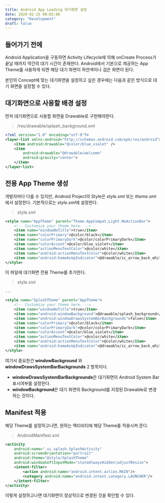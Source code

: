 ```yaml
---
title: Android App Loading 대기화면 설정
date: 2020-02-25 08:02:86
category: "Development"
draft: false
---
```


## 들어가기 전에

Android Application을 구동하면 Activity Lifecycle에 의해 onCreate Process가 끝날 때까지 약간의 대기 시간이 존재한다. Android에서 기본으로 제공하는 App Theme를 사용하게 되면 해당 대기 화면이 하얀색이나 검은 화면이 된다.

본인의 Concept에 맞는 대기화면을 설정하고 싶은 경우에는 다음과 같은 방식으로 대기 화면을 설정할 수 있다.

## 대기화면으로 사용할 배경 설정

먼저 대기화면으로 사용할 화면을 Drawable로 구현해야한다.

> /res/drawable/splash_background.xml

```xml
<?xml version="1.0" encoding="utf-8"?>
<layer-list xmlns:android="http://schemas.android.com/apk/res/android">
    <item android:drawable="@color/blue_violet" />
    <item
        android:drawable="@drawable/welcome"
        android:gravity="center">
    </item>
</layer-list>
```

## 전용 App Theme 생성

개발자마다 다를 수 있지만, Android Project의 Style은 _style.xml_ 또는 *theme.xml*에서 설정한다. 기본적으로는 *style.xml*에 설정한다.

> style.xml

```xml
<style name="AppTheme" parent="Theme.AppCompat.Light.NoActionBar">
    <!-- Customize your theme here. -->
    <item name="windowNoTitle">true</item>
    <item name="colorPrimary">@color/black</item>
    <item name="colorPrimaryDark">@color/colorPrimaryDark</item>
    <item name="colorAccent">@color/blue_violet</item>
    <item name="actionMenuTextColor">@color/white</item>
    <item name="android:actionMenuTextColor">@color/white</item>
    <item name="android:homeAsUpIndicator">@drawable/ic_arrow_back_white_24dp</item>
</style>
```

이 파일에 대기화면 전용 Theme를 추가한다.

> style.xml

```xml
...

<style name="SplashTheme" parent="AppTheme">
    <!-- Customize your theme here. -->
    <item name="windowNoTitle">true</item>
    <item name="android:windowBackground">@drawable/splash_background</item>
    <item name="android:windowDrawsSystemBarBackgrounds">false</item>
    <item name="colorPrimary">@color/black</item>
    <item name="colorPrimaryDark">@color/colorPrimaryDark</item>
    <item name="colorAccent">@color/blue_violet</item>
    <item name="actionMenuTextColor">@color/white</item>
    <item name="android:actionMenuTextColor">@color/white</item>
    <item name="android:homeAsUpIndicator">@drawable/ic_arrow_back_white_24dp</item>
</style>
```

여기서 중요한건 **windowBackground** 와 **windowDrawsSystemBarBackgrounds** 2 항목이다.

- **windowDrawsSystemBarBackgrounds**은 대기화면의 Android System Bar 표시여부를 설정한다.
- **windowBackground**은 대기 화면의 Background를 지정된 Drawable로 변경하는 것이다.

## Manifest 적용

해당 Theme를 설정하고나면, 원하는 액티비티에 해당 Theme를 적용시켜 준다.

> AndroidManifest.xml

```xml
<activity
    android:name=".ui.splash.SplashActivity"
    android:screenOrientation="portrait"
    android:theme="@style/SplashTheme"
    android:windowSoftInputMode="stateAlwaysHidden|adjustResize">
    <intent-filter>
        <action android:name="android.intent.action.MAIN"/>
        <category android:name="android.intent.category.LAUNCHER"/>
    </intent-filter>
</activity>
```

이렇게 설정하고나면 대기화면이 정상적으로 변경된 것을 확인할 수 있다.
